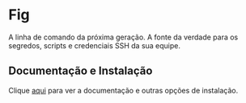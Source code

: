 # Fig

A linha de comando da próxima geração. A fonte da verdade para os segredos, scripts e credenciais SSH da sua equipe.

## Documentação e Instalação

Clique [aqui](https://fig.io) para ver a documentação e outras opções de instalação.

